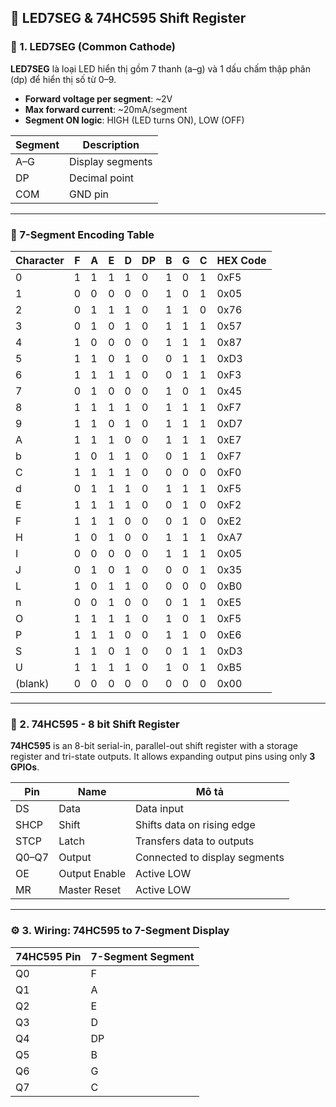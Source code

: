 ## 📘 LED7SEG & 74HC595 Shift Register

### 🔦 1. LED7SEG (Common Cathode)

**LED7SEG** là loại LED hiển thị gồm 7 thanh (a–g) và 1 dấu chấm thập phân (dp) để hiển thị số từ 0–9.

- **Forward voltage per segment**: ~2V
- **Max forward current**: ~20mA/segment
- **Segment ON logic**: HIGH (LED turns ON), LOW (OFF)

| Segment | Description  |
|---------|-------|
| A–G     | Display segments |
| DP      | Decimal point |
| COM     | GND pin |

---

### 🔢 7-Segment Encoding Table

| Character | F | A | E | D | DP | B | G | C | HEX Code |
|-----------|---|---|---|---|----|---|---|---|-------------|
| 0         | 1 | 1 | 1 | 1 | 0  | 1 | 0 | 1 | 0xF5  |
| 1         | 0 | 0 | 0 | 0 | 0  | 1 | 0 | 1 | 0x05  |
| 2         | 0 | 1 | 1 | 1 | 0  | 1 | 1 | 0 | 0x76  |
| 3         | 0 | 1 | 0 | 1 | 0  | 1 | 1 | 1 | 0x57  |
| 4         | 1 | 0 | 0 | 0 | 0  | 1 | 1 | 1 | 0x87  |
| 5         | 1 | 1 | 0 | 1 | 0  | 0 | 1 | 1 | 0xD3  |
| 6         | 1 | 1 | 1 | 1 | 0  | 0 | 1 | 1 | 0xF3  |
| 7         | 0 | 1 | 0 | 0 | 0  | 1 | 0 | 1 | 0x45  |
| 8         | 1 | 1 | 1 | 1 | 0  | 1 | 1 | 1 | 0xF7  |
| 9         | 1 | 1 | 0 | 1 | 0  | 1 | 1 | 1 | 0xD7  |
| A         | 1 | 1 | 1 | 0 | 0  | 1 | 1 | 1 | 0xE7  |
| b         | 1 | 0 | 1 | 1 | 0  | 0 | 1 | 1 | 0xF7  |
| C         | 1 | 1 | 1 | 1 | 0  | 0 | 0 | 0 | 0xF0  |
| d         | 0 | 1 | 1 | 1 | 0  | 1 | 1 | 1 | 0xF5  |
| E         | 1 | 1 | 1 | 1 | 0  | 0 | 1 | 0 | 0xF2  |
| F         | 1 | 1 | 1 | 0 | 0  | 0 | 1 | 0 | 0xE2  |
| H         | 1 | 0 | 1 | 0 | 0  | 1 | 1 | 1 | 0xA7  |
| I         | 0 | 0 | 0 | 0 | 0  | 1 | 1 | 1 | 0x05  |
| J         | 0 | 1 | 0 | 1 | 0  | 0 | 0 | 1 | 0x35  |
| L         | 1 | 0 | 1 | 1 | 0  | 0 | 0 | 0 | 0xB0  |
| n         | 0 | 0 | 1 | 0 | 0  | 0 | 1 | 1 | 0xE5  |
| O         | 1 | 1 | 1 | 1 | 0  | 1 | 0 | 1 | 0xF5  |
| P         | 1 | 1 | 1 | 0 | 0  | 1 | 1 | 0 | 0xE6  |
| S         | 1 | 1 | 0 | 1 | 0  | 0 | 1 | 1 | 0xD3  |
| U         | 1 | 1 | 1 | 1 | 0  | 1 | 0 | 1 | 0xB5  |
| (blank)   | 0 | 0 | 0 | 0 | 0  | 0 | 0 | 0 | 0x00  |


---

### 🧠 2. 74HC595 - 8 bit Shift Register

**74HC595** is an 8-bit serial-in, parallel-out shift register with a storage register and tri-state outputs. It allows expanding output pins using only **3 GPIOs**.

| Pin | Name    | Mô tả |
|------|--------|------|
| DS   | Data   | Data input |
| SHCP | Shift  | Shifts data on rising edge |
| STCP | Latch  | Transfers data to outputs |
| Q0–Q7| Output | Connected to display segments |
| OE   | Output Enable | Active LOW  |
| MR   | Master Reset  | Active LOW  |

---

### ⚙️ 3. Wiring: 74HC595 to 7-Segment Display

| 74HC595 Pin | 7-Segment Segment |
|-------------|-------------------|
| Q0          | F                 |
| Q1          | A                 |
| Q2          | E                 |
| Q3          | D                 |
| Q4          | DP                |
| Q5          | B                 |
| Q6          | G                 |
| Q7          | C                 |
